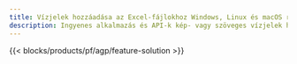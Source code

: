 ```yaml
---
title: Vízjelek hozzáadása az Excel-fájlokhoz Windows, Linux és macOS rendszeren
description: Ingyenes alkalmazás és API-k kép- vagy szöveges vízjelek hozzáadásához a XLS, XLSX és ODS fájlokhoz
---
```

{{< blocks/products/pf/agp/feature-solution >}} 

